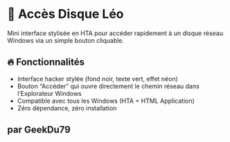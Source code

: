 # 🦆 Accès Disque Léo

Mini interface stylisée en HTA pour accéder rapidement à un disque réseau Windows via un simple bouton cliquable.

## 🔥 Fonctionnalités

- Interface hacker stylée (fond noir, texte vert, effet néon)
- Bouton “Accéder” qui ouvre directement le chemin réseau dans l’Explorateur Windows
- Compatible avec tous les Windows (HTA = HTML Application)
- Zéro dépendance, zéro installation

## par GeekDu79



